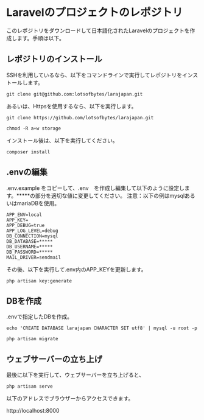 # Laravelのプロジェクトのレポジトリ

このレポジトリをダウンロードして日本語化されたLaravelのプロジェクトを作成します。手順は以下。

## レポジトリのインストール

SSHを利用しているなら、以下をコマンドラインで実行してレポジトリをインストールします。

```
git clone git@github.com:lotsofbytes/larajapan.git
```

あるいは、Httpsを使用するなら、以下を実行します。

```
git clone https://github.com/lotsofbytes/larajapan.git
```

```
chmod -R a+w storage
```
インストール後は、以下を実行してください。

```
composer install
```

## .envの編集

.env.example をコピーして、.env　を作成し編集して以下のように設定します。*****の部分を適切な値に変更してください。
注意：以下の例はmysqlあるいはmariaDBを使用。

```
APP_ENV=local
APP_KEY=
APP_DEBUG=true
APP_LOG_LEVEL=debug
DB_CONNECTION=mysql
DB_DATABASE=*****
DB_USERNAME=*****
DB_PASSWORD=*****
MAIL_DRIVER=sendmail
```

その後、以下を実行して.env内のAPP_KEYを更新します。

```
php artisan key:generate
```

## DBを作成

.envで指定したDBを作成。

```
echo 'CREATE DATABASE larajapan CHARACTER SET utf8' | mysql -u root -p
```

```
php artisan migrate
```

## ウェブサーバーの立ち上げ

最後に以下を実行して、ウェブサーバーを立ち上げると、

```
php artisan serve
```

以下のアドレスでブラウザーからアクセスできます。

http://localhost:8000


